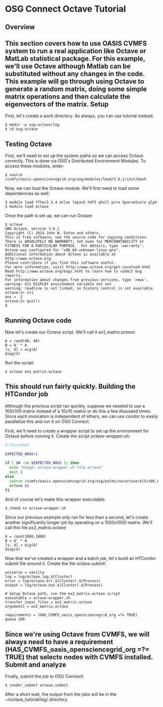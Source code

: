 OSG Connect Octave Tutorial
===========================

Overview
--------
This section covers how to use OASIS CVMFS system to run a real application like Octave or MatLab statistical package. For this example, we'll use Octave although Matlab can be substituted without any changes in the code. This example will go through using Octave to generate a random matrix, doing some simple matrix operations and then calculate the eigenvectors of the matrix.
Setup
-----
First, let's create a work directory. As always, you can use tutorial instead.
```
$ mkdir -p osg-octave/log
$ cd osg-octave
```
Testing Octave
--------------
First, we'll need to set up the system paths so we can access Octave correctly. This is done via OSG's Distributed Environment Modules. To access these modules, enter: 
```
$ source /cvmfs/oasis.opensciencegrid.org/osg/modules/lmod/5.6.2/init/bash
```

Now, we can load the Octave module. We'll first need to load some dependencies as well:
```
$ module load fftw/3.3.4 atlas lapack hdf5 qhull pcre SparseSuite glpk
$ module load octave
```

Once the path is set up, we can run Octave:
```
$ octave
GNU Octave, version 3.8.1
Copyright (C) 2014 John W. Eaton and others.
This is free software; see the source code for copying conditions.
There is ABSOLUTELY NO WARRANTY; not even for MERCHANTABILITY or
FITNESS FOR A PARTICULAR PURPOSE.  For details, type `warranty'.
Octave was configured for "x86_64-unknown-linux-gnu".
Additional information about Octave is available at http://www.octave.org.
Please contribute if you find this software useful.
For more information, visit http://www.octave.org/get-involved.html
Read http://www.octave.org/bugs.html to learn how to submit bug reports.
For information about changes from previous versions, type `news'.
warning: X11 DISPLAY environment variable not set
warning: readline is not linked, so history control is not available
octave:1> 1+1
ans =  2
octave:2> quit()
$
```
Running Octave code
-------------------
Now let's create our Octave script. We'll call it *ex1_matrix.octave*:
```
A = rand(40, 40)
B = A' * A
[v, d] = eig(A)
diag(d)
```
Run the script:
```
$ octave ex1_matrix.octave
```
This should run fairly quickly.
Building the HTCondor job
-------------------------
Although the previous script ran quickly, suppose we needed to use a 100x100 matrix instead of a 10x10 matrix or do this a few thousand times. Since each invocation is independent of others, we can use condor to easily parallelize this and run it on OSG Connect.

First, we'll need to create a wrapper script to set up the environment for Octave before running it. Create the script *octave-wrapper.sh*:
```bash
#!/bin/bash
 
EXPECTED_ARGS=1
 
if [ $# -ne $EXPECTED_ARGS ]; then
  echo "Usage: octave-wrapper.sh file.octave"
  exit 1
else
  source /cvmfs/oasis.opensciencegrid.org/osg/palms/sw/octave/el5/x86_64/default/setup.sh
  octave $1
fi
```
 
And of course let's make this wrapper executable:
```
$ chmod +x octave-wrapper.sh
```
 
Since our previous example only ran for less than a second, let's create another significantly longer job by operating on a 1000x1000 matrix. We'll call this file *ex2_matrix.octave*:
```
A = rand(1000,1000)
B = A' * A
[v, d] = eig(A)
diag(d)
```
 
Now that we've created a wrapper and a batch job, let's build an HTCondor submit file around it. Create the file *octave.submit*:
```
universe = vanilla
log = log/octave.log.$(Cluster)
error = log/octave.err.$(Cluster).$(Process)
output = log/octave.out.$(Cluster).$(Process)
 
# Setup Octave path, run the ex2_matrix.octave script
executable = octave-wrapper.sh
transfer_input_files = ex2_matrix.octave
arguments = ex2_matrix.octave
 
requirements = (HAS_CVMFS_oasis_opensciencegrid_org =?= TRUE)
queue 100
```
Since we're using Octave from CVMFS, we will always need to have a requirement (HAS_CVMFS_oasis_opensciencegrid_org =?= TRUE) that selects nodes with CVMFS installed.
Submit and analyze
------------------
Finally, submit the job to OSG Connect!
```
$ condor_submit octave.submit
```
After a short wait, the output from the jobs will be in the ~/octave_tutorial/log/ directory.
